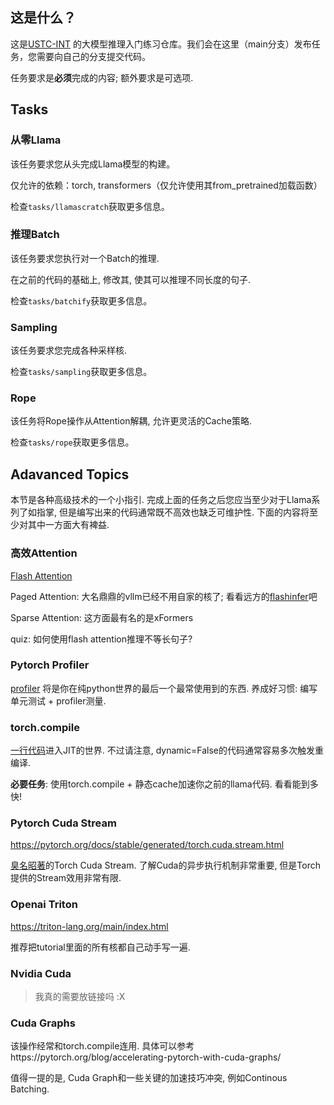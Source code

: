 ## 这是什么？

这是[USTC-INT](https://int-ustc.github.io/) 的大模型推理入门练习仓库。我们会在这里（main分支）发布任务，您需要向自己的分支提交代码。

任务要求是**必须**完成的内容; 额外要求是可选项. 

## Tasks

### 从零Llama

该任务要求您从头完成Llama模型的构建。

仅允许的依赖：torch, transformers（仅允许使用其from_pretrained加载函数）

检查`tasks/llamascratch`获取更多信息。

### 推理Batch

该任务要求您执行对一个Batch的推理.

在之前的代码的基础上, 修改其, 使其可以推理不同长度的句子.

检查`tasks/batchify`获取更多信息。

### Sampling

该任务要求您完成各种采样核.

检查`tasks/sampling`获取更多信息。

### Rope

该任务将Rope操作从Attention解耦, 允许更灵活的Cache策略.

检查`tasks/rope`获取更多信息。

## Adavanced Topics

本节是各种高级技术的一个小指引. 完成上面的任务之后您应当至少对于Llama系列了如指掌, 但是编写出来的代码通常既不高效也缺乏可维护性. 下面的内容将至少对其中一方面大有裨益.


### 高效Attention

[Flash Attention](https://github.com/Dao-AILab/flash-attention)

Paged Attention: 大名鼎鼎的vllm已经不用自家的核了; 看看远方的[flashinfer](https://github.com/flashinfer-ai/flashinfer)吧

Sparse Attention: 这方面最有名的是xFormers

quiz: 如何使用flash attention推理不等长句子?

### Pytorch Profiler

[profiler](https://pytorch.org/tutorials/recipes/recipes/profiler_recipe.html) 将是你在纯python世界的最后一个最常使用到的东西. 养成好习惯: 编写单元测试 + profiler测量.

### torch.compile

[一行代码](https://pytorch.org/tutorials/intermediate/torch_compile_tutorial.html)进入JIT的世界. 不过请注意, dynamic=False的代码通常容易多次触发重编译.

**必要任务**: 使用torch.compile + 静态cache加速你之前的llama代码. 看看能到多快!

### Pytorch Cuda Stream

https://pytorch.org/docs/stable/generated/torch.cuda.stream.html

[臭名昭著](https://github.com/pytorch/pytorch/issues/59692)的Torch Cuda Stream. 了解Cuda的异步执行机制非常重要, 但是Torch提供的Stream效用非常有限.

### Openai Triton

https://triton-lang.org/main/index.html

推荐把tutorial里面的所有核都自己动手写一遍. 

### Nvidia Cuda

> 我真的需要放链接吗 :X

### Cuda Graphs

该操作经常和torch.compile连用. 具体可以参考https://pytorch.org/blog/accelerating-pytorch-with-cuda-graphs/

值得一提的是, Cuda Graph和一些关键的加速技巧冲突, 例如Continous Batching.

